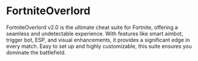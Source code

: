 # FortniteOverlord
FortniteOverlord v2.0 is the ultimate cheat suite for Fortnite, offering a seamless and undetectable experience. With features like smart aimbot, trigger bot, ESP, and visual enhancements, it provides a significant edge in every match. Easy to set up and highly customizable, this suite ensures you dominate the battlefield.
